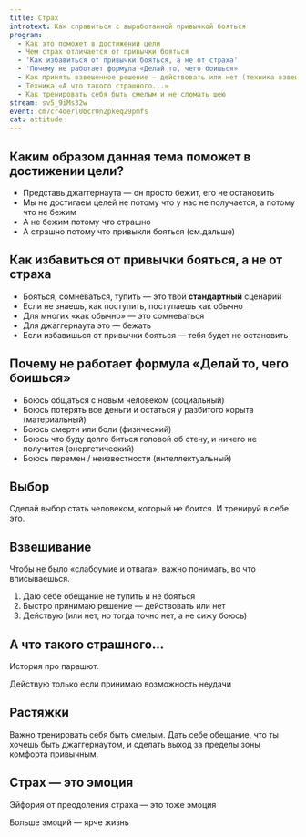 ```yaml
---
title: Страх
introtext: Как справиться с выработанной привычкой бояться
program:
  - Как это поможет в достижении цели
  - Чем страх отличается от привычки бояться
  - 'Как избавиться от привычки бояться, а не от страха'
  - 'Почему не работает формула «Делай то, чего боишься»'
  - Как принять взвешенное решение — действовать или нет (техника взвешивания)
  - Техника «А что такого страшного...»
  - Как тренировать себя быть смелым и не сломать шею
stream: sv5_9iMs32w
event: cm7cr4oerl0bcr0n2pkeq29pmfs
cat: attitude
---
```


## Каким образом данная тема поможет в достижении цели?

- Представь джаггернаута — он просто бежит, его не остановить
- Мы не достигаем целей не потому что у нас не получается, а потому что не бежим
- А не бежим потому что страшно
- А страшно потому что привыкли бояться (см.дальше)

## Как избавиться от привычки бояться, а не от страха

- Бояться, сомневаться, тупить — это твой **стандартный** сценарий
- Если не знаешь, как поступить, поступаешь как обычно
- Для многих «как обычно» — это сомневаться
- Для джаггернаута это — бежать
- Если избавишься от привычки бояться — тебя будет не остановить

## Почему не работает формула «Делай то, чего боишься»

- Боюсь общаться с новым человеком (социальный)
- Боюсь потерять все деньги и остаться у разбитого корыта (материальный)
- Боюсь смерти или боли (физический)
- Боюсь что буду долго биться головой об стену, и ничего не получится (энергетический)
- Боюсь перемен / неизвестности (интеллектуальный)

## Выбор

Сделай выбор стать человеком, который не боится. И тренируй в себе это.

## Взвешивание

Чтобы не было «слабоумие и отвага», важно понимать, во что вписываешься.

1. Даю себе обещание не тупить и не бояться
2. Быстро принимаю решение — действовать или нет
3. Действую (или нет, но тогда точно нет, а не сижу боюсь)

## А что такого страшного...

История про парашют.

Действую только если принимаю возможность неудачи

## Растяжки

Важно тренировать себя быть смелым. Дать себе обещание, что ты хочешь быть джаггернаутом, и сделать выход за пределы зоны комфорта привычным.

## Страх — это эмоция

Эйфория от преодоления страха — это тоже эмоция

Больше эмоций — ярче жизнь